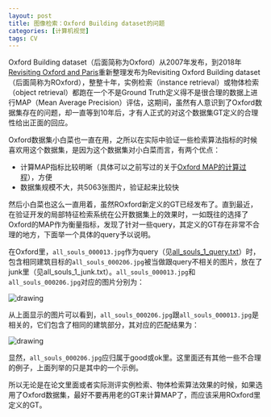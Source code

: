 ```yaml
---
layout: post
title: 图像检索：Oxford Building dataset的问题
categories: [计算机视觉]
tags: CV
---
```


Oxford Building dataset（后面简称为Oxford）从2007年发布，到2018年[Revisiting Oxford and Paris](http://cmp.felk.cvut.cz/~toliageo/p/RadenovicIscenToliasAvrithisChum_CVPR2018_Revisiting%20Oxford%20and%20Paris:%20Large-Scale%20Image%20Retrieval%20Benchmarking.pdf)重新整理发布为Revisiting Oxford Building dataset（后面简称为ROxford），整整十年，实例检索（instance retrieval）或物体检索（object retrieval）都跑在一个不是Ground Truth定义得不是很合理的数据上进行MAP（Mean Average Precision）评估，这期间，虽然有人意识到了Oxford数据集存在的问题，却一直等到10年后，才有人正式的对这个数据集GT定义的合理性给出正面的回应。

Oxford数据集小白菜也一直在用，之所以在实际中验证一些检索算法指标的时候喜欢用这个数据集，是因为这个数据集对小白菜而言，有两个优点：

- 计算MAP指标比较明晰（具体可以之前写过的关于[Oxford MAP的计算过程](http://yongyuan.name/blog/cbir-query-expansion.html)），方便
- 数据集规模不大，共5063张图片，验证起来比较快

然后小白菜也这么一直用着，虽然ROxford新定义的GT已经发布了。直到最近，在验证开发的局部特征检索系统在公开数据集上的效果时，一如既往的选择了Oxford的MAP作为衡量指标，发现了针对一些query，其定义的GT存在非常不合理的地方，下面举一个具体的query予以说明。

在Oxford里，`all_souls_000013.jpg`作为query（见[all_souls_1_query.txt](http://www.robots.ox.ac.uk/~vgg/data/oxbuildings/gt_files_170407.tgz)）时，包含相同建筑目标的`all_souls_000206.jpg`被当做跟query不相关的图片，放在了junk里（见all_souls_1_junk.txt）。`all_souls_000013.jpg`和`all_souls_000206.jpg`对应的图片分别为：

![drawing](http://yongyuan.name/imgs/posts/all_souls_000013_all_souls_000206)

从上面显示的图片可以看到，`all_souls_000206.jpg`跟`all_souls_000013.jpg`是相关的，它们包含了相同的建筑部分，其对应的匹配结果为：

![drawing](http://yongyuan.name/imgs/posts/all_souls_000013_matched.jpg)

显然，`all_souls_000206.jpg`应归属于good或ok里。这里面还有其他一些不合理的例子，上面列举的只是其中的一个示例。

所以无论是在论文里面或者实际测评实例检索、物体检索算法效果的时候，如果选用了Oxford数据集，最好不要再用老的GT来计算MAP了，而应该采用ROxford里定义的GT。